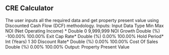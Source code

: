 
## CRE Calculator
The user inputs all the required data and get property present value using Discounted Cash Flow (DCF) methodology.
Inputs:
Input
Data Type
Min
Max
NOI (Net Operating Income) *
Double
0
9,999,999
NOI Growth
Double (%)
-100.00%
100.00%
Exit Cap Rate*
Double (%)
0.00%
100.00%
Hold Period*
Int (Years)
1
30
Discount Rate*
Double (%)
0.00%
100.00%
Cost Of Sales
Double (%)
0.00%
100.00%
Output:
Property Present Value

